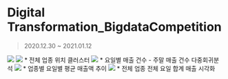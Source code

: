 # Digital Transformation_BigdataCompetition
> 2020.12.30 ~ 2021.01.12
<img src="https://user-images.githubusercontent.com/46614405/103392013-364e2780-4b5f-11eb-94ba-1553c25edd75.png">
<img src="https://user-images.githubusercontent.com/46614405/103969086-7d17cf00-51a8-11eb-94db-6434bf396f8f.png">
* 전체 업종 위치 클러스터
<img src="https://user-images.githubusercontent.com/46614405/103434004-20636400-4c3e-11eb-8bcf-e83300fe0768.png">
* 요일별 매출 건수 - 주말 매출 건수 다중회귀분석
<img src="https://user-images.githubusercontent.com/46614405/103434007-25c0ae80-4c3e-11eb-9f74-77149864a68e.png">
* 업종별 요일별 평균 매출액 추이
<img src="https://user-images.githubusercontent.com/46614405/103459447-d61fd700-4d52-11eb-8016-6991c3cd6cda.png">
* 전체 업종 전체 요일 합계 매출 시각화
